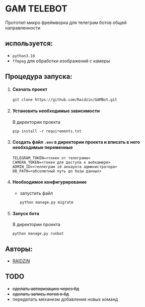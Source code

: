# GAM TELEBOT

Прототип микро фреймворка для телеграм ботов общей направленности

## используется:

- `python3.10`
- `ffmpeg` для обработки изображений с камеры

## Процедура запуска:

1. #### Скачать проект

    ```shell
    git clone https://github.com/Raidzin/GAMBot.git
    ```

2. #### Установить необходимые зависимости

   В директории проекта

    ```shell
    pip install -r requirements.txt
    ```

3. #### Создать файл `.env` в директории проекта и вписать в него необходимые переменные
    ```
    TELEGRAM_TOKEN=<токен от телеграма>
    CAMERA_TOKEN=<токен для доступа к вебкамере>
    ADMIN_ID=<теллеграм id аккаунта администратора>
    DB_PATH=<абсолютный путь до базы данных>
    ```
   
4. #### Необходимое конфигурирование
   - запустить файл 
       ```shell
       python manage.py migrate
       ```
5. #### Запуск бота

   В директории проекта

    ```shell
    python manage.py runbot
    ```

## Авторы:

- [RAIDZIN](https://github.com/Raidzin, "github.com/Raidzin")

## TODO

- ~~сделать авторизацию через бд~~
- ~~сделать запись логов в бд~~
- переделать механизм добавления новых команд